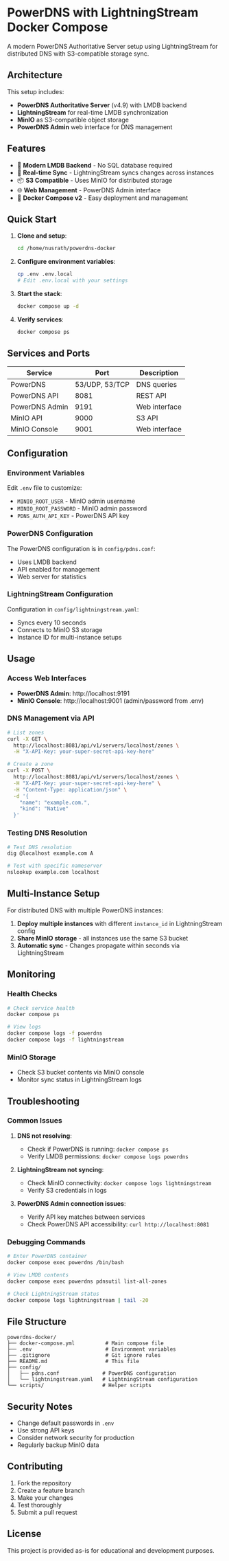 # PowerDNS with LightningStream Docker Compose

A modern PowerDNS Authoritative Server setup using LightningStream for distributed DNS with S3-compatible storage sync.

## Architecture

This setup includes:

- **PowerDNS Authoritative Server** (v4.9) with LMDB backend
- **LightningStream** for real-time LMDB synchronization
- **MinIO** as S3-compatible object storage
- **PowerDNS Admin** web interface for DNS management

## Features

- 🚀 **Modern LMDB Backend** - No SQL database required
- 🔄 **Real-time Sync** - LightningStream syncs changes across instances
- 📦 **S3 Compatible** - Uses MinIO for distributed storage
- 🌐 **Web Management** - PowerDNS Admin interface
- 🔧 **Docker Compose v2** - Easy deployment and management

## Quick Start

1. **Clone and setup**:
   ```bash
   cd /home/nusrath/powerdns-docker
   ```

2. **Configure environment variables**:
   ```bash
   cp .env .env.local
   # Edit .env.local with your settings
   ```

3. **Start the stack**:
   ```bash
   docker compose up -d
   ```

4. **Verify services**:
   ```bash
   docker compose ps
   ```

## Services and Ports

| Service | Port | Description |
|---------|------|-------------|
| PowerDNS | 53/UDP, 53/TCP | DNS queries |
| PowerDNS API | 8081 | REST API |
| PowerDNS Admin | 9191 | Web interface |
| MinIO API | 9000 | S3 API |
| MinIO Console | 9001 | Web interface |

## Configuration

### Environment Variables

Edit `.env` file to customize:

- `MINIO_ROOT_USER` - MinIO admin username
- `MINIO_ROOT_PASSWORD` - MinIO admin password  
- `PDNS_AUTH_API_KEY` - PowerDNS API key

### PowerDNS Configuration

The PowerDNS configuration is in `config/pdns.conf`:
- Uses LMDB backend
- API enabled for management
- Web server for statistics

### LightningStream Configuration

Configuration in `config/lightningstream.yaml`:
- Syncs every 10 seconds
- Connects to MinIO S3 storage
- Instance ID for multi-instance setups

## Usage

### Access Web Interfaces

- **PowerDNS Admin**: http://localhost:9191
- **MinIO Console**: http://localhost:9001 (admin/password from .env)

### DNS Management via API

```bash
# List zones
curl -X GET \
  http://localhost:8081/api/v1/servers/localhost/zones \
  -H "X-API-Key: your-super-secret-api-key-here"

# Create a zone
curl -X POST \
  http://localhost:8081/api/v1/servers/localhost/zones \
  -H "X-API-Key: your-super-secret-api-key-here" \
  -H "Content-Type: application/json" \
  -d '{
    "name": "example.com.",
    "kind": "Native"
  }'
```

### Testing DNS Resolution

```bash
# Test DNS resolution
dig @localhost example.com A

# Test with specific nameserver
nslookup example.com localhost
```

## Multi-Instance Setup

For distributed DNS with multiple PowerDNS instances:

1. **Deploy multiple instances** with different `instance_id` in LightningStream config
2. **Share MinIO storage** - all instances use the same S3 bucket
3. **Automatic sync** - Changes propagate within seconds via LightningStream

## Monitoring

### Health Checks

```bash
# Check service health
docker compose ps

# View logs
docker compose logs -f powerdns
docker compose logs -f lightningstream
```

### MinIO Storage

- Check S3 bucket contents via MinIO console
- Monitor sync status in LightningStream logs

## Troubleshooting

### Common Issues

1. **DNS not resolving**:
   - Check if PowerDNS is running: `docker compose ps`
   - Verify LMDB permissions: `docker compose logs powerdns`

2. **LightningStream not syncing**:
   - Check MinIO connectivity: `docker compose logs lightningstream`
   - Verify S3 credentials in logs

3. **PowerDNS Admin connection issues**:
   - Verify API key matches between services
   - Check PowerDNS API accessibility: `curl http://localhost:8081`

### Debugging Commands

```bash
# Enter PowerDNS container
docker compose exec powerdns /bin/bash

# View LMDB contents
docker compose exec powerdns pdnsutil list-all-zones

# Check LightningStream status
docker compose logs lightningstream | tail -20
```

## File Structure

```
powerdns-docker/
├── docker-compose.yml          # Main compose file
├── .env                        # Environment variables
├── .gitignore                  # Git ignore rules  
├── README.md                   # This file
├── config/
│   ├── pdns.conf              # PowerDNS configuration
│   └── lightningstream.yaml   # LightningStream configuration
└── scripts/                   # Helper scripts
```

## Security Notes

- Change default passwords in `.env`
- Use strong API keys
- Consider network security for production
- Regularly backup MinIO data

## Contributing

1. Fork the repository
2. Create a feature branch
3. Make your changes
4. Test thoroughly
5. Submit a pull request

## License

This project is provided as-is for educational and development purposes.